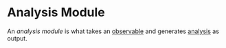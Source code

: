 # Analysis Module

An *analysis module* is what takes an [observable](observable.md) and generates [analysis](analysis.md) as output.
